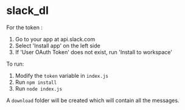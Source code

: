 # slack_dl

For the token :
1. Go to your app at api.slack.com
2. Select 'Install app' on the left side
3. If 'User OAuth Token' does not exist, run 'Install to workspace'

To run:

1. Modify the `token` variable in `index.js`
2. Run `npm install`
3. Run `node index.js`

A `download` folder will be created which will contain all the messages.
